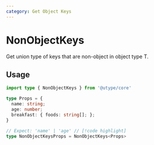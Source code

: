 ```yaml
---
category: Get Object Keys
---
```


# NonObjectKeys

<TypeInfo category="Get Object Keys" />

Get union type of keys that are non-object in object type T.

## Usage

```ts twoslash
import type { NonObjectKeys } from '@utype/core'

type Props = {
  name: string;
  age: number;
  breakfast: { foods: string[]; };
}

// Expect: 'name' | 'age' // [!code highlight]
type NonObjectKeysProps = NonObjectKeys<Props>
```
